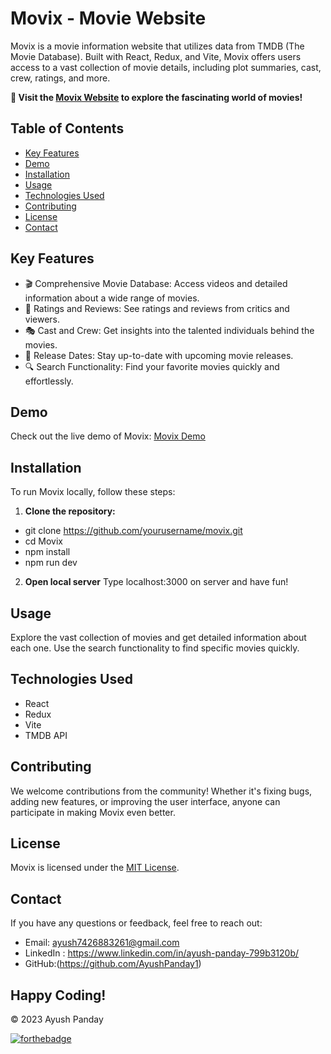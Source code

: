 # Movix - Movie Website

Movix is a movie information website that utilizes data from TMDB (The Movie Database). Built with React, Redux, and Vite, Movix offers users access to a vast collection of movie details, including plot summaries, cast, crew, ratings, and more.

**🚀 Visit the [Movix Website](https://moviiixx.netlify.app/) to explore the fascinating world of movies!**

## Table of Contents

- [Key Features](#key-features)
- [Demo](#demo)
- [Installation](#installation)
- [Usage](#usage)
- [Technologies Used](#technologies-used)
- [Contributing](#contributing)
- [License](#license)
- [Contact](#contact)

## Key Features

- 🎬 Comprehensive Movie Database: Access videos and detailed information about a wide range of movies.
- 🌟 Ratings and Reviews: See ratings and reviews from critics and viewers.
- 🎭 Cast and Crew: Get insights into the talented individuals behind the movies.
- 📅 Release Dates: Stay up-to-date with upcoming movie releases.
- 🔍 Search Functionality: Find your favorite movies quickly and effortlessly.

## Demo

Check out the live demo of Movix: [Movix Demo](https://moviiixx.netlify.app/)

## Installation

To run Movix locally, follow these steps:

1. **Clone the repository:**
- git clone https://github.com/yourusername/movix.git
- cd Movix
- npm install
- npm run dev

2. **Open local server**
   Type localhost:3000 on server and have fun!

## Usage

Explore the vast collection of movies and get detailed information about each one. Use the search functionality to find specific movies quickly.

## Technologies Used

- React
- Redux
- Vite
- TMDB API

## Contributing

We welcome contributions from the community! Whether it's fixing bugs, adding new features, or improving the user interface, anyone can participate in making Movix even better.

## License

Movix is licensed under the [MIT License](./LICENSE).

## Contact

If you have any questions or feedback, feel free to reach out:

- Email: ayush7426883261@gmail.com
- LinkedIn : https://www.linkedin.com/in/ayush-panday-799b3120b/
- GitHub:(https://github.com/AyushPanday1)


## Happy Coding!
© 2023 Ayush Panday

[![forthebadge](https://forthebadge.com/images/badges/built-with-love.svg)](https://forthebadge.com)

